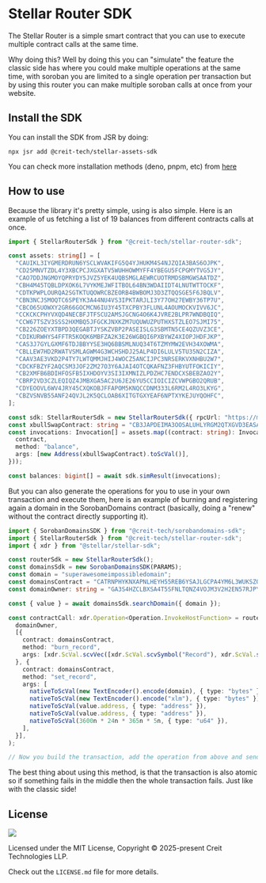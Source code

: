 # Stellar Router SDK

The Stellar Router is a simple smart contract that you can use to execute multiple contract calls at the same time.

Why doing this? Well by doing this you can "simulate" the feature the classic side has where you could make multiple
operations at the same time, with soroban you are limited to a single operation per transaction but by using this router
you can make multiple soroban calls at once from your website.

## Install the SDK

You can install the SDK from JSR by doing:

```shell
npx jsr add @creit-tech/stellar-assets-sdk
```

You can check more installation methods (deno, pnpm, etc) from [here](https://jsr.io/@creit-tech/stellar-router-sdk/)

## How to use

Because the library it's pretty simple, using is also simple. Here is an example of us fetching a list of 19 balances
from different contracts calls at once.

```typescript
import { StellarRouterSdk } from "@creit-tech/stellar-router-sdk";

const assets: string[] = [
  "CAUIKL3IYGMERDRUN6YSCLWVAKIFG5Q4YJHUKM4S4NJZQIA3BAS6OJPK",
  "CD25MNVTZDL4Y3XBCPCJXGXATV5WUHHOWMYFF4YBEGU5FCPGMYTVG5JY",
  "CAO7DDJNGMOYQPRYDY5JVZ5YEK4UQBSMGLAEWRCUOTRMDSBMGWSAATDZ",
  "CBH4M45TQBLDPXOK6L7VYKMEJWFITBOL64BN3WDAIIDT4LNUTWTTOCKF",
  "CDTKPWPLOURQA2SGTKTUQOWRCBZEORB4BWBOMJ3D3ZTQQSGE5F6JBQLV",
  "CBN3NCJSMOQTC6SPEYK3A44NU4VS3IPKTARJLI3Y77OH27EWBY36TP7U",
  "CBCO65UOWXY2GR66GOCMCN6IU3Y45TXCPBY3FLUNL4AOUMOCKVIVV6JC",
  "CCKCKCPHYVXQD4NECBFJTFSCU2AMSJGCNG4O6K4JVRE2BLPR7WNDBQIQ",
  "CCW67TSZV3SSS2HXMBQ5JFGCKJNXKZM7UQUWUZPUTHXSTZLEO7SJMI75",
  "CB226ZOEYXTBPD3QEGABTJYSKZVBP2PASEISLG3SBMTN5CE4QZUVZ3CE",
  "CDIKURWHYS4FFTR5KOQK6MBFZA2K3E26WGBQI6PXBYWZ4XIOPJHDFJKP",
  "CAS3J7GYLGXMF6TDJBBYYSE3HQ6BBSMLNUQ34T6TZMYMW2EVH34XOWMA",
  "CBLLEW7HD2RWATVSMLAGWM4G3WCHSHDJ25ALP4DI6LULV5TU35N2CIZA",
  "CAAV3AE3VKD2P4TY7LWTQMMJHIJ4WOCZ5ANCIJPC3NRSERKVXNHBU2W7",
  "CDCKFBZYF2AQCSM3JOF2ZM27O3Y6AJAI4OTCQKAFNZ3FHBYUTFOKICIY",
  "CB2XMFB6BDIHFOSFB5IXHDOYV3SI3IXMNIZLPDZHC7ENDCXSBEBZAO2Y",
  "CBRP2VD3CZLEQIQZ4JMBXGA5AC2U6JE26YU5CCIOICIZCVWPGBO2QRUB",
  "CDYEOOVL6WV4JRY45CXQKOBJFFAPOM5KNQCCDNM333L6RM2L4RO3LKYG",
  "CBZVSNVB55ANF24QVJL2K5QCLOAB6XITGTGXYEAF6NPTXYKEJUYQOHFC",
];

const sdk: StellarRouterSdk = new StellarRouterSdk({ rpcUrl: "https://mainnet.sorobanrpc.com" });
const xbullSwapContract: string = "CB3JAPDEIMA3OOSALUHLYRGM2QTXGVD3EASALPFMVEU2POLLULJBT2XN";
const invocations: Invocation[] = assets.map((contract: string): Invocation => ({
  contract,
  method: "balance",
  args: [new Address(xbullSwapContract).toScVal()],
}));

const balances: bigint[] = await sdk.simResult(invocations);
```

But you can also generate the operations for you to use in your own transaction and execute them, here is an example of
burning and registering again a domain in the SorobanDomains contract (basically, doing a "renew" without the contract
directly supporting it).

```typescript
import { SorobanDomainsSDK } from "@creit-tech/sorobandomains-sdk";
import { StellarRouterSdk } from "@creit-tech/stellar-router-sdk";
import { xdr } from "@stellar/stellar-sdk";

const routerSdk = new StellarRouterSdk();
const domainsSdk = new SorobanDomainsSDK(PARAMS);
const domain = "superawesomeimpossibledomain";
const domainsContract = "CATRNPHYKNXAPNLHEYH55REB6YSAJLGCPA4YM6L3WUKSZOPI77M2UMKI";
const domainOwner: string = "GA3S4HZCLBXSA4T5SFNLTQNZ4VOJM3V2H2EN57RJPYFS2BVXX2PEXGPO";

const { value } = await domainsSdk.searchDomain({ domain });

const contractCall: xdr.Operation<Operation.InvokeHostFunction> = routerSdk.exec(
  domainOwner,
  [{
    contract: domainsContract,
    method: "burn_record",
    args: [xdr.ScVal.scvVec([xdr.ScVal.scvSymbol("Record"), xdr.ScVal.scvBytes(new TextEncoder().encode(value.node))])],
  }, {
    contract: domainsContract,
    method: "set_record",
    args: [
      nativeToScVal(new TextEncoder().encode(domain), { type: "bytes" }),
      nativeToScVal(new TextEncoder().encode("xlm"), { type: "bytes" }),
      nativeToScVal(value.address, { type: "address" }),
      nativeToScVal(value.address, { type: "address" }),
      nativeToScVal(3600n * 24n * 365n * 5n, { type: "u64" }),
    ],
  }],
);

// Now you build the transaction, add the operation from above and send it to the network.
```

The best thing about using this method, is that the transaction is also atomic so if something fails in the middle then
the whole transaction fails. Just like with the classic side!

## License

![](https://img.shields.io/badge/License-MIT-lightgrey)

Licensed under the MIT License, Copyright © 2025-present Creit Technologies LLP.

Check out the `LICENSE.md` file for more details.
